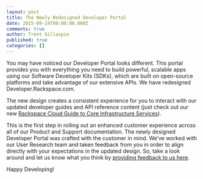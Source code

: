 ```yaml
---
layout: post
title: The Newly Redesigned Developer Portal
date: 2015-09-24T00:00:00.000Z
comments: true
author: Trent Gillaspie
published: true
categories: []
---
```


You may have noticed our Developer Portal looks different. This portal provides you with everything you need to build powerful, scalable apps using our Software Developer Kits (SDKs), which are built on open-source platforms and take advantage of our extensive APIs. We have redesigned Developer.Rackspace.com.

<!-- more -->

The new design creates a consistent experience for you to interact with our updated developer guides and API reference content (just check out our new [Rackspace Cloud Guide to Core Infrastructure Services](https://developer.rackspace.com/docs/user-guides/infrastructure/)).

This is the first step in rolling out an enhanced customer experience across all of our Product and Support documentation. The newly designed Developer Portal was crafted with the customer in mind. We’ve worked with our User Research team and taken feedback from you in order to align directly with your expectations in the updated design. So, take a look around and let us know what you think by [providing feedback to us here](https://feedback.rackspace.com/forums/319947-developer-rackspace-com).  

Happy Developing!
